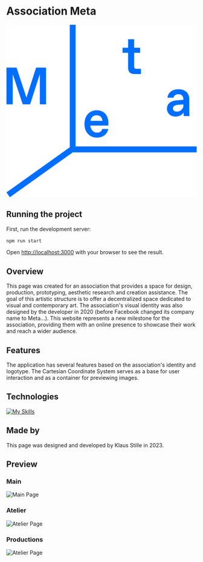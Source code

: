 # Association Meta

![Meta](public/logo_2.png)

## Running the project

First, run the development server:

```bash
npm run start
```

Open [http://localhost:3000](http://localhost:3000) with your browser to see the result.

## Overview

This page was created for an association that provides a space for design, production, prototyping, aesthetic research and creation assistance. The goal of this artistic structure is to offer a decentralized space dedicated to visual and contemporary art. The association's visual identity was also designed by the developer in 2020 (before Facebook changed its company name to Meta...). This website represents a new milestone for the association, providing them with an online presence to showcase their work and reach a wider audience.

## Features

The application has several features based on the association's identity and logotype. The Cartesian Coordinate System serves as a base for user interaction and as a container for previewing images.

## Technologies

[![My Skills](https://skillicons.dev/icons?i=js,css,react,netlify,graphql)](https://skillicons.dev)

## Made by

This page was designed and developed by Klaus Stille in 2023.

## Preview

### Main

![Main Page](public/readme/home.gif)

### Atelier

![Atelier Page](public/readme/atelier.gif)

### Productions

![Atelier Page](public/readme/productions.gif)
